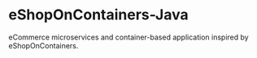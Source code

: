 # eShopOnContainers-Java
eCommerce microservices and container-based application inspired by eShopOnContainers.
